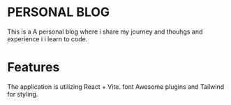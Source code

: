 # PERSONAL BLOG 

This is a A personal blog where i share my journey and thouhgs and experience i i learn to code. 

# Features 
The application is utilizing React +  Vite. font Awesome plugins and Tailwind for styling. 
